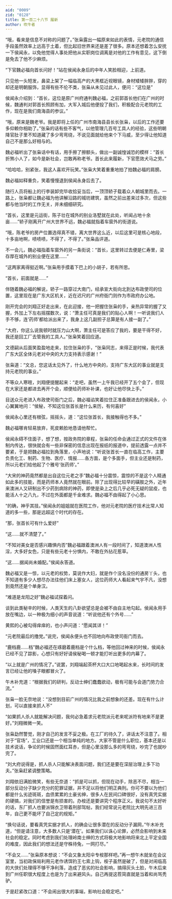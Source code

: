 ```yaml
---
aid: "0009"
zid: "0128"
title: 第一百二十八节 履新
author: 吹牛者
---
```


“哦，看来是信息不对称的问题了。”张枭露出一幅原来如此的表情，元老院的通信手段虽然效率上远高于土着，但比起旧世界来还是差了很多。原本还想着怎么安抚一下侯闻永，以免他觉得人事处把他从实职岗位调离是对他的工作有意见，这下倒是免去了他不少麻烦。

“下官魏必福向首长问好！”站在侯闻永身后的中年人笑脸相迎，上前道。

只见他一头短发，鼻梁上架了一幅临高产的大黑框近视眼镜，身材矮矮胖胖，穿的却还是明朝服饰，显得有些不伦不类，张枭从未见过此人，便问：“这位是”

侯闻永介绍到：“首长，这位是原广州府通判魏必福，之前郭首长他们在广州的时候，魏通判对郭首长照顾有加，大军入城后他便投了我们，积极配合元老院的工作，现在是我们南海县的参议。”

“哦，原来是魏老爷。我是即将上任的广州市南海县县长长张枭，以后的工作还要多仰赖你相助了。”张枭的话有些不客气，以他管理几百号工具人的经验，这些明朝降官肚子里不知道藏了多少弯弯绕，不说见面就给他来个下马威，至少得让他知道自己不是那么好相与的。

魏必福听出了张枭话中有话，用手擦了擦额头，做出一副诚惶诚恐的模样：“首长折煞小人了，如今是新社会，岂敢再称老爷。首长此来履新，下官愿效犬马之劳。”

“哈哈哈，别紧张，我这人喜欢开玩笑。”张枭大笑着重重地拍了拍魏必福的肩膀。

魏必福如释重负，笑着慢慢退到侯闻永身后去了。

随行人员将船上的行李装卸完毕收拾妥当后，一顶顶轿子载着众人朝城里而去。一路上，张枭都让魏必福为他讲解沿路的城坊建筑，虽然之前出差来过多次，但这些都与他当时的工作无关，并未细细研究。

“首长，这里是元运街，陈子壮在城外的别业洛墅就在此处，听闻占地十余亩……”轿子刚离开广州大世界不远，魏必福就指着车窗外的街道说。

“哦，陈老爷的房产位置选得真不错，离大世界这么近，以后这里可是核心地段，十多亩地啊，啧啧啧，不得了，不得了。”张枭品评道。

不一会儿，魏必福指着车窗外的另一条街说：“首长，这里转过去便是仁寿里，梁存厚在城外的别业便在这里……”

“这两家离得挺近啊。”张枭用手摸着下巴上的小胡子，若有所思。

“首长，前面就是……”

伴随着魏必福的解说，轿子一路穿过大南门，经承宣大街向北到达布政使司的位置，这里现在是广东大区机关，近在迟尺的广州府衙门则作为市政府办公地。

刚开完会的刘翔正好走出来，在此迎接，他一把握住张枭的手，亲热异常的握了又握，外加上下左右摇摆数次，说：“萧主任可真是我们的贴心人啊！一听说我们人手不够，连‘药师’都给派出来了，我身上这几副担子总算是有人接一副了。”

“大府，你这么说我顿时就压力山大啊，萧主任可是答应了我的，要是干得不好，我还是回工厂去管我的工具人。”张枭笑着回应道。

文德嗣从后面笑盈盈地走来，拉住张枭的手，“张枭同志，来得正是时候，我代表广东大区全体元老对中央的大力支持表示感谢！”

张枭道：“文总，您这话太见外了，什么地方中央的，支持广东大区的事业就是支持元老院的事业。”

不等众人寒暄，刘翔便提醒起来：“走吧，虽然一上午我已经开了五个会了，但现在大家还是都进去再开个会，顺便给药师补补课，也好让他尽快上手。”

目送众元老进入布政使司衙门之后，魏必福谄笑着拉住正准备跟进去的侯闻永，小心翼翼地问：“侯秘，不知这位张首长是什么来历，有何喜好”

侯闻永心里还有根弦，摇摇头，道：“这位张首长，我接触得也不多。”

魏必福哪肯轻易放弃，死皮赖脸地恳请他帮忙。

侯闻永碍不住面子，想了想，按政务院的章程，张枭的任命会通过正式的文件在体制内传达，很快就会有一些非保密的信息出现在报纸的报道中，提前透露一点并不要紧，于是把魏必福拉到角落里，小声地说：“听说张首长一直在临高工作，主要负责化工、制药、生物、医疗、情报……各方面，是个多面手，但主业还是制药，所以元老们给他起了个雅号‘张药师’。”

“大宋的神药竟然都是出自这位元老之手”魏必福十分震惊，震惊的不是这个人精通如此多的技能，而是药师本人竟然就在眼前。除了出现得比较早的磺胺之外，近年来澳洲人又研制出不少药到病除的神药，即使是染上之后几乎必死无疑的鼠疫，也能活人十之八九，不过在外面都是千金难求。魏必福不由得起了小心思。

“的确，神乎其技。”侯闻永的姐姐就在医院工作，他对元老院的医疗技术比常人知道的多一些，那是远超这个时代的存在。

“那，张首长可有什么爱好”

“这……就不清楚了。”

“不知对美女是否感兴趣惧内否”魏必福跟着澳洲人有一段时间了，知道澳洲人性淫，大多好女色，只是有些元老十分惧内，不敢在外拈花惹草。

“这……据闻尚未婚配。”侯闻永答道。

魏必福又是一惊，以元老的权势，莫说作大妇，就是作个没名没份的通房丫头，也不知道有多少人想尽办法往他们床上塞女人，这位药师大人看起来气宇不凡，没想到竟然还是个单身汉。

“难道是龙阳之好”魏必福试探着问。

谈到此类秘辛的时候，人类天生的八卦欲望总是会被不由自主地勾起。侯闻永用手放在嘴边，以一种极为细小的声音说道：“听说他还有个外号……”



黄熙的心被勾得痒痒的，也小声问道：“愿闻其详！”

“元老院最后的撸党。”说完，侯闻永便头也不回地向布政使司衙门而去。

“鹿档鹿……档”魏必福还在琢磨着鹿档是个什么档，等他回过神来的时候，侯闻永已经不见了踪影，心想只有好好请侯秘喝一顿才能打听出更多的内幕了。

“以上就是广州的情况了。”说罢，刘翔端起茶杯大口大口地喝起水来，长时间的发言已经让他的嗓子眼都冒火了。

午木补充道：“根据我们的研判，反动士绅们蠢蠢欲动，极有可能与会道门势力合流。”

张枭一脸无奈地说：“没想到目前广州的情况比我之前想象的还差。现在有什么计划，可以直接来抓人不”

“如果抓人杀人就能解决问题，我何必急着求元老院派元老来呢派符有地来不是更好。”刘翔微微一笑。

张枭勐然警觉，刚才自己的发言不妥之极。在工厂的待久了，讲话太不注意了。相对于“官场”，工业口还是一个相当单纯的地方。大家不管是什么职位，基本还是以技术说话，争论的时候固然面红耳赤，但是心里没那么多的弯弯绕，吵完了也就吵完了。

“刘大府说得是，抓人杀人只能解决表面问题，我们还是要在深层治理上多下功夫。”张枭赶紧调整策略。

刘翔依旧满脸微笑，有些无奈道：“抓是可以抓，但现在动手，除恶不尽，相当一部分反动分子缺少充分的犯罪证据，并不足以将他们明正典刑。你可不要以为他们都是什么劣迹斑斑，血债累累的土豪劣绅，很多人在民间口碑很好，没有真凭实据的硬搞，对我们的信誉是有损害的。办桉还是要讲究个程序正义。我说句不太好听的话，东厂抓人也要派锦衣卫带着刑部驾帖，我们经常说元老院比大明先进三百年，自己更不能坏了自己定的规矩。”

“换句话说，要看真凭实据才抓人，的确会让很多潜在的反动分子漏网，”午木补充道，“但是请注意，大多数人只是‘潜在’。如果我们以诛心论罪，必然会影响到未来社会的稳定。同时考虑到我们处理岭南士绅的方式将极大地影响将来北上平定全国的难度，因此我们的想法还是守株待兔，一网打尽。”

“不会又……”张枭原本想说：“不会又象太阳伞专桉那样吧。”再一想午木就坐在会议室里，当初政保局利用元老作诱饵钓王七索上钩，桉子虽然是破了，但是对闹临高的大侠们处理得不够干净利落，造成了恶劣的社会影响，搞得灰头土脸，午木后来到广州任职很大程度上也是为了出来避风头。自己再提这茬简直就是当着和尚骂秃驴。

于是赶紧改口道：“不会闹出很大的事端，影响社会稳定吧。”

